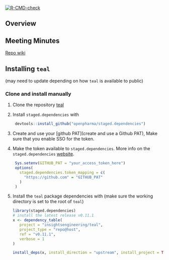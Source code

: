 <!-- badges: start -->

[![R-CMD-check](https://github.com/RConsortium/submissions-pilot2/workflows/R-CMD-check/badge.svg)](https://rconsortium.github.io/submissions-pilot2/)
<!-- badges: end -->

## Overview

## Meeting Minutes
[Repo wiki](https://github.com/RConsortium/submissions-pilot2/wiki)


## Installing `teal` 
(may need to update depending on how `teal` is available to public)

### Clone and install manually

1. Clone the repository [teal](https://github.com/insightsengineering/teal)

1. Install `staged.dependencies` with

   ```r
    devtools::install_github("openpharma/staged.dependencies")
   ```

1. Create and use your [github PAT](create and use a Github PAT), Make sure that you enable SSO for the token.
 

1. Make the token available to `staged.dependencies`. More info on the `staged.dependencies` [website](https://github.com/openpharma/staged.dependencies).

    ```r
     Sys.setenv(GITHUB_PAT = "your_access_token_here")
     options(
       staged.dependencies.token_mapping = c(
         "https://github.com" = "GITHUB_PAT" 
       )
     )
    ``` 
  
1. Install the `teal` package dependencies with (make sure the working directory is set to the root of `teal`)

   ```r
   library(staged.dependencies)
   # install the latest release v0.11.1
   x <- dependency_table(
      project = "insightsengineering/teal",
      project_type = "repo@host",
      ref = "v0.11.1",
      verbose = 1
   )

   install_deps(x, install_direction = "upstream", install_project = TRUE)
   ```

 
